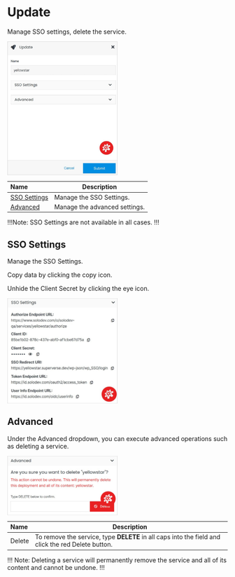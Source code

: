 # Update

Manage SSO settings, delete the service.

<img src="../../../images/updateservice.jpg" alt="updateservice" style="width: 50%; display: block"></a>

**Name** | **Description** 
:--- | ---
<a href="/services/service-overview/update/#sso-settings">SSO Settings</a> | Manage the SSO Settings. 
<a href="/services/service-overview/update/#advanced">Advanced</a> | Manage the advanced settings.

!!!Note:
SSO Settings are not available in all cases.
!!!

## SSO Settings

Manage the SSO Settings.

Copy data by clicking the copy icon.

Unhide the Client Secret by clicking the eye icon.

<img src="../../../images/updateservice3.jpg" alt="updateservice3" style="width: 50%; display: block"></a>

## Advanced

Under the Advanced dropdown, you can execute advanced operations such as deleting a service. 

<img src="../../../images/updateservice2.jpg" alt="updateservice2" style="width: 50%; display: block"></a>

**Name** | **Description** 
:--- | ---
Delete | To remove the service, type **DELETE** in all caps into the field and click the red Delete button.

!!! Note: 
Deleting a service will permanently remove the service and all of its content and cannot be undone.
!!!
